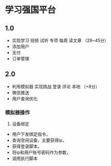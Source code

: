 # 学习强国平台

## 1.0
- 实现学习 视频 试听 专项 每周 读文章 （29~45分）
- 添加用户
- 支付
- 订单管理

## 2.0
- 利用模拟器 实现挑战 登录 评论 本地 （+8分）
- 微信推送
- 用户查询优化


### 模拟器操作
1. 设备绑定
- 用户下发绑定指令，
- 查询空闲设备，主要获得ip，
- 获得登录脚本，
- 将ip和用户账号密码作为参数，
- 调用执行脚本